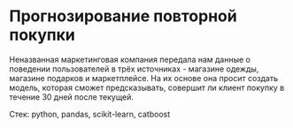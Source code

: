 # Прогнозирование повторной покупки

Неназванная маркетинговая компания передала нам данные о поведении пользователей в трёх источниках - магазине одежды, магазине подарков и маркетплейсе. На их основе она просит создать модель, которая сможет предсказывать, совершит ли клиент покупку в течение 30 дней после текущей.

Стек: python, pandas, scikit-learn, catboost
